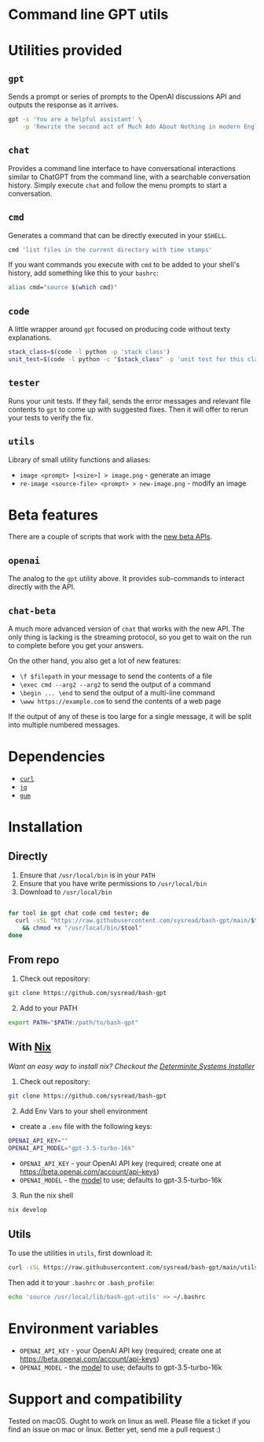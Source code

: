 # Command line GPT utils

# Utilities provided

## `gpt`

Sends a prompt or series of prompts to the OpenAI discussions API and outputs
the response as it arrives.

```bash
gpt -s 'You are a helpful assistant' \
    -p 'Rewrite the second act of Much Ado About Nothing in modern English'
```

## `chat`

Provides a command line interface to have conversational interactions similar
to ChatGPT from the command line, with a searchable conversation history.
Simply execute `chat` and follow the menu prompts to start a conversation.

## `cmd`

Generates a command that can be directly executed in your `$SHELL`.

```bash
cmd 'list files in the current directory with time stamps'
```

If you want commands you execute with `cmd` to be added to your shell's history,
add something like this to your `bashrc`:

```bash
alias cmd="source $(which cmd)"
```

## `code`

A little wrapper around `gpt` focused on producing code without texty
explanations.

```bash
stack_class=$(code -l python -p 'stack class')
unit_test=$(code -l python -c "$stack_class" -p 'unit test for this class')
```

## `tester`

Runs your unit tests. If they fail, sends the error messages and relevant file
contents to `gpt` to come up with suggested fixes. Then it will offer to rerun
your tests to verify the fix.

## `utils`

Library of small utility functions and aliases:

  - `image <prompt> [<size>] > image.png` - generate an image
  - `re-image <source-file> <prompt> > new-image.png` - modify an image

# Beta features

There are a couple of scripts that work with the [new beta APIs](https://openai.com/blog/new-models-and-developer-products-announced-at-devday).

## `openai`

The analog to the `gpt` utility above. It provides sub-commands to interact
directly with the API.

## `chat-beta`

A much more advanced version of `chat` that works with the new API. The only
thing is lacking is the streaming protocol, so you get to wait on the run to
complete before you get your answers.

On the other hand, you also get a lot of new features:

- `\f $filepath` in your message to send the contents of a file
- `\exec cmd --arg2 --arg2` to send the output of a command
- `\begin ... \end` to send the output of a multi-line command
- `\www https://example.com` to send the contents of a web page

If the output of any of these is too large for a single message, it will be
split into multiple numbered messages.

# Dependencies

- [`curl`](https://curl.se/)
- [`jq`](https://github.com/jqlang/jq)
- [`gum`](https://github.com/charmbracelet/gum)

# Installation

## Directly

1. Ensure that `/usr/local/bin` is in your `PATH`
2. Ensure that you have write permissions to `/usr/local/bin`
3. Download to `/usr/local/bin`
```bash

for tool in gpt chat code cmd tester; do
  curl -sSL "https://raw.githubusercontent.com/sysread/bash-gpt/main/$tool" -o "/usr/local/bin/$tool" \
    && chmod +x "/usr/local/bin/$tool"
done
```

## From repo

1. Check out repository:
```bash
git clone https://github.com/sysread/bash-gpt
```
2. Add to your PATH
```bash
export PATH="$PATH:/path/to/bash-gpt"
```

## With [Nix](https://nixos.org/)
_Want an easy way to install nix? Checkout the [Determinite Systems Installer](https://github.com/DeterminateSystems/nix-installer)_

1. Check out repository:
```bash
git clone https://github.com/sysread/bash-gpt
```
2. Add Env Vars to your shell environment
- create a `.env` file with the following keys:
```bash
OPENAI_API_KEY=""
OPENAI_API_MODEL="gpt-3.5-turbo-16k"
```
- `OPENAI_API_KEY` - your OpenAI API key (required; create one at https://beta.openai.com/account/api-keys)
- `OPENAI_MODEL` - the [model](https://platform.openai.com/docs/models) to use; defaults to gpt-3.5-turbo-16k
3. Run the nix shell
```bash
nix develop
```


## Utils

To use the utilities in `utils`, first download it:

```bash
curl -sSL https://raw.githubusercontent.com/sysread/bash-gpt/main/utils -o /usr/local/lib/bash-gpt-utils
```

Then add it to your `.bashrc` or `.bash_profile`:
```bash
echo 'source /usr/local/lib/bash-gpt-utils' >> ~/.bashrc
```

# Environment variables

- `OPENAI_API_KEY` - your OpenAI API key (required; create one at https://beta.openai.com/account/api-keys)
- `OPENAI_MODEL` - the [model](https://platform.openai.com/docs/models) to use; defaults to gpt-3.5-turbo-16k

# Support and compatibility

Tested on macOS. Ought to work on linux as well. Please file a ticket if you
find an issue on mac or linux. Better yet, send me a pull request :)
